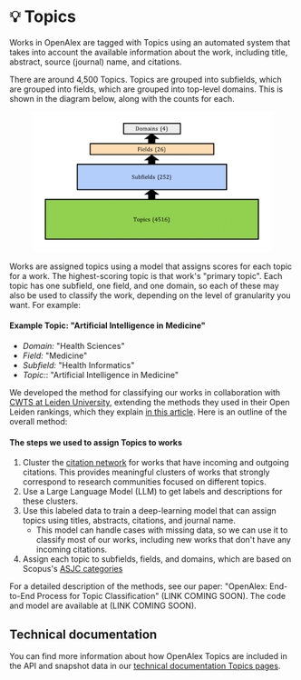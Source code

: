 # 💡 Topics

Works in OpenAlex are tagged with Topics using an automated system that takes into account the available information about the work, including title, abstract, source (journal) name, and citations.

There are around 4,500 Topics. Topics are grouped into subfields, which are grouped into fields, which are grouped into top-level domains. This is shown in the diagram below, along with the counts for each.

<figure><img src="../.gitbook/assets/topics_diag1.png" alt=""><figcaption></figcaption></figure>

Works are assigned topics using a model that assigns scores for each topic for a work. The highest-scoring topic is that work's "primary topic". Each topic has one subfield, one field, and one domain, so each of these may also be used to classify the work, depending on the level of granularity you want. For example:

#### Example Topic: "Artificial Intelligence in Medicine"

* _Domain:_ "Health Sciences"
* _Field:_ "Medicine"
* _Subfield:_ "Health Informatics"
* _Topic:_: "Artificial Intelligence in Medicine"

We developed the method for classifying our works in collaboration with [CWTS at Leiden University](https://www.cwts.nl/), extending the methods they used in their Open Leiden rankings, which they explain [in this article](https://www.leidenmadtrics.nl/articles/an-open-approach-for-classifying-research-publications). Here is an outline of the overall method:

#### The steps we used to assign Topics to works

1. Cluster the [citation network](https://en.wikipedia.org/wiki/Citation\_graph) for works that have incoming and outgoing citations. This provides meaningful clusters of works that strongly correspond to research communities focused on different topics.
2. Use a Large Language Model (LLM) to get labels and descriptions for these clusters.
3. Use this labeled data to train a deep-learning model that can assign topics using titles, abstracts, citations, and journal name.
   * This model can handle cases with missing data, so we can use it to classify most of our works, including new works that don't have any incoming citations.
4. Assign each topic to subfields, fields, and domains, which are based on Scopus's [ASJC categories](https://service.elsevier.com/app/answers/detail/a\_id/12007/supporthub/scopus/)

For a detailed description of the methods, see our paper: "OpenAlex: End-to-End Process for Topic Classification" (LINK COMING SOON). The code and model are available at (LINK COMING SOON).

## Technical documentation

You can find more information about how OpenAlex Topics are included in the API and snapshot data in our [technical documentation Topics pages](https://docs.openalex.org/api-entities/topics).
